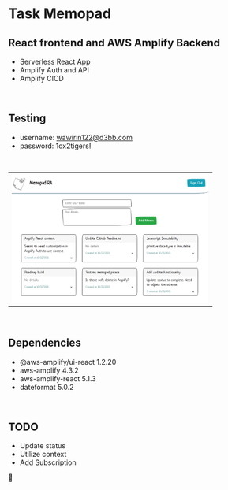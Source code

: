 # Task Memopad
## React frontend and AWS Amplify Backend
- Serverless React App
- Amplify Auth and API
- Amplify CICD
<br />

## Testing
- username: wawirin122@d3bb.com
- password:  1ox2tigers!
<br />

<table>
<tbody>
 <tr>
<td align="center">
<img  style="width:400px" src="https://github.com/jparkley/memopad-react-amplify-graphql/blob/master/screenshot-react-amplify-01.png"> 
</td>
</tr>
 </tbody>
</table>
<br />

## Dependencies
- @aws-amplify/ui-react 1.2.20
- aws-amplify 4.3.2
- aws-amplify-react 5.1.3
- dateformat 5.0.2
<br />

## TODO
- Update status
- Utilize context
- Add Subscription

:musical_note:
